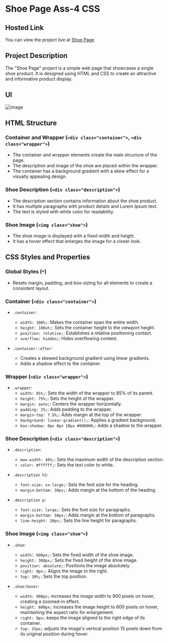 # Shoe Page Ass-4 CSS

## Hosted Link
You can view the project live at [Shoe Page](https://saifulislam05.github.io/shoe-page/)
## Project Description
The "Shoe Page" project is a simple web page that showcases a single shoe product. It is designed using HTML and CSS to create an attractive and informative product display.

## UI 
![image](https://github.com/saifulislam05/shoe-page/assets/73392705/931a4471-70b1-494d-8250-5d6daefe58f9)

## HTML Structure

### Container and Wrapper (`<div class="container">`, `<div class="wrapper">`)
- The container and wrapper elements create the main structure of the page.
- The description and image of the shoe are placed within the wrapper.
- The container has a background gradient with a skew effect for a visually appealing design.

### Shoe Description (`<div class="description">`)
- The description section contains information about the shoe product.
- It has multiple paragraphs with product details and Lorem Ipsum text.
- The text is styled with white color for readability.

### Shoe Image (`<img class="shoe">`)
- The shoe image is displayed with a fixed width and height.
- It has a hover effect that enlarges the image for a closer look.

## CSS Styles and Properties

### Global Styles (`*`)
- Resets margin, padding, and box-sizing for all elements to create a consistent layout.

### Container (`<div class="container">`)
- `.container`:
  - `width: 100%;`: Makes the container span the entire width.
  - `height: 100vh;`: Sets the container height to the viewport height.
  - `position: relative;`: Establishes a relative positioning context.
  - `overflow: hidden;`: Hides overflowing content.

- `.container::after`:
  - Creates a skewed background gradient using linear gradients.
  - Adds a shadow effect to the container.

### Wrapper (`<div class="wrapper">`)
- `.wrapper`:
  - `width: 85%;`: Sets the width of the wrapper to 85% of its parent.
  - `height: 75%;`: Sets the height of the wrapper.
  - `margin: auto;`: Centers the wrapper horizontally.
  - `padding: 2%;`: Adds padding to the wrapper.
  - `margin-top: 7.5%;`: Adds margin at the top of the wrapper.
  - `background: linear-gradient();`: Applies a gradient background.
  - `box-shadow: 0px 0px 10px #000000;`: Adds a shadow to the wrapper.

### Shoe Description (`<div class="description">`)
- `.description`:
  - `max-width: 40%;`: Sets the maximum width of the description section.
  - `color: #ffffff;`: Sets the text color to white.

- `.description h1`:
  - `font-size: xx-large;`: Sets the font size for the heading.
  - `margin-bottom: 30px;`: Adds margin at the bottom of the heading.

- `.description p`:
  - `font-size: large;`: Sets the font size for paragraphs.
  - `margin-bottom: 50px;`: Adds margin at the bottom of paragraphs.
  - `line-height: 20px;`: Sets the line height for paragraphs.

### Shoe Image (`<img class="shoe">`)
- `.shoe`:
  - `width: 600px;`: Sets the fixed width of the shoe image.
  - `height: 300px;`: Sets the fixed height of the shoe image.
  - `position: absolute;`: Positions the image absolutely.
  - `right: 0px;`: Aligns the image to the right.
  - `top: 10%;`: Sets the top position.

- `.shoe:hover`:
  - `width: 900px;` increases the image width to 900 pixels on hover, creating a zoomed-in effect.
  - `height: 600px;` increases the image height to 600 pixels on hover, maintaining the aspect ratio for enlargement.
  - `right: 0px;` keeps the image aligned to the right edge of its container.
  - `top: 15px;` adjusts the image's vertical position 15 pixels down from its original position during hover.

